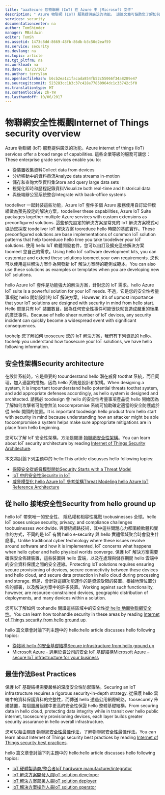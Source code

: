 ```yaml
---
title: "aaaSecure 您物聯網 (IoT) 在 Azure 中 |Microsoft 文件"
description: " Azure 物聯網 (IoT) 服務提供廣泛的功能。 這篇文章可協助您了解如何 toosecure 您在 Azure 中的 IoT 解決方案。 "
services: security
documentationcenter: na
author: TomShinder
manager: MBaldwin
editor: TomSh
ms.assetid: 1473c8dd-8669-48fb-86db-b3c50e2eaf59
ms.service: security
ms.devlang: na
ms.topic: article
ms.tgt_pltfrm: na
ms.workload: na
ms.date: 01/23/2017
ms.author: terrylan
ms.openlocfilehash: b6cb2ea1c1facada854fb52c55066f34a8289e47
ms.sourcegitcommit: 523283cc1b3c37c428e77850964dc1c33742c5f0
ms.translationtype: MT
ms.contentlocale: zh-TW
ms.lasthandoff: 10/06/2017
---
```

# <a name="internet-of-things-security-overview"></a><span data-ttu-id="dd449-104">物聯網安全性概觀</span><span class="sxs-lookup"><span data-stu-id="dd449-104">Internet of Things security overview</span></span>
<span data-ttu-id="dd449-105">Azure 物聯網 (IoT) 服務提供廣泛的功能。</span><span class="sxs-lookup"><span data-stu-id="dd449-105">Azure internet of things (IoT) services offer a broad range of capabilities.</span></span> <span data-ttu-id="dd449-106">這些企業等級的服務可讓您：</span><span class="sxs-lookup"><span data-stu-id="dd449-106">These enterprise grade services enable you to:</span></span>

* <span data-ttu-id="dd449-107">從裝置收集資料</span><span class="sxs-lookup"><span data-stu-id="dd449-107">Collect data from devices</span></span>
* <span data-ttu-id="dd449-108">分析移動中的資料串流</span><span class="sxs-lookup"><span data-stu-id="dd449-108">Analyze data streams in-motion</span></span>
* <span data-ttu-id="dd449-109">儲存和查詢大型資料集</span><span class="sxs-lookup"><span data-stu-id="dd449-109">Store and query large data sets</span></span>
* <span data-ttu-id="dd449-110">視覺化即時和歷程記錄資料</span><span class="sxs-lookup"><span data-stu-id="dd449-110">Visualize both real-time and historical data</span></span>
* <span data-ttu-id="dd449-111">與後端辦公室系統整合</span><span class="sxs-lookup"><span data-stu-id="dd449-111">Integrate with back-office systems</span></span>

<span data-ttu-id="dd449-112">toodeliver 一起封裝這些功能，Azure IoT 套件多個 Azure 服務使用自訂延伸模組做為預先設定的解決方案。</span><span class="sxs-lookup"><span data-stu-id="dd449-112">toodeliver these capabilities, Azure IoT Suite packages together multiple Azure services with custom extensions as preconfigured solutions.</span></span> <span data-ttu-id="dd449-113">這些預先設定的解決方案是常見的 IoT 解決方案模式可協助您採取 toodeliver IoT 解決方案 tooreduce hello 時間的基底實作。</span><span class="sxs-lookup"><span data-stu-id="dd449-113">These preconfigured solutions are base implementations of common IoT solution patterns that help tooreduce hello time you take toodeliver your IoT solutions.</span></span> <span data-ttu-id="dd449-114">使用 hello IoT 軟體開發套件，您可以自訂及擴充這些解決方案 toomeet 您自己的需求。</span><span class="sxs-lookup"><span data-stu-id="dd449-114">Using hello IoT software development kits, you can customize and extend these solutions toomeet your own requirements.</span></span> <span data-ttu-id="dd449-115">您也可以使用這些解決方案作為開發新 IoT 解決方案時的範例或範本。</span><span class="sxs-lookup"><span data-stu-id="dd449-115">You can also use these solutions as examples or templates when you are developing new IoT solutions.</span></span>

<span data-ttu-id="dd449-116">hello Azure IoT 套件是功能強大的解決方案，針對您的 IoT 需求。</span><span class="sxs-lookup"><span data-stu-id="dd449-116">hello Azure IoT suite is a powerful solution for your IoT needs.</span></span> <span data-ttu-id="dd449-117">不過，它是您的安全性考量事項從 hello 開始設計的 IoT 解決方案。</span><span class="sxs-lookup"><span data-stu-id="dd449-117">However, it’s of upmost importance that your IoT solutions are designed with security in mind from hello start.</span></span> <span data-ttu-id="dd449-118">Hello 單單只有 IoT 裝置數目，因為任何安全性事件可能很快就會造成嚴重的後果的廣泛事件。</span><span class="sxs-lookup"><span data-stu-id="dd449-118">Because of hello sheer number of IoT devices, any security incident can quickly become a widespread event with significant consequences.</span></span>

<span data-ttu-id="dd449-119">toohelp 您了解如何 toosecure 您的 IoT 解決方案，我們有下列資訊的 hello。</span><span class="sxs-lookup"><span data-stu-id="dd449-119">toohelp you understand how toosecure your IoT solutions, we have hello following information.</span></span>

## <a name="security-architecture"></a><span data-ttu-id="dd449-120">安全性架構</span><span class="sxs-lookup"><span data-stu-id="dd449-120">Security architecture</span></span>
<span data-ttu-id="dd449-121">在設計系統時，它是重要的 toounderstand hello 潛在威脅 toothat 系統，而且同理，加入適當的措施，因為 hello 系統是設計和架構。</span><span class="sxs-lookup"><span data-stu-id="dd449-121">When designing a system, it is important toounderstand hello potential threats toothat system, and add appropriate defenses accordingly, as hello system is designed and architected.</span></span> <span data-ttu-id="dd449-122">請務必 toodesign 會 hello 的安全性考量事項產品從 hello 開始因為了解如何攻擊者可能會無法 toocompromise 系統可協助確定適當的安全防護處於從 hello 開頭的位置。</span><span class="sxs-lookup"><span data-stu-id="dd449-122">It is important toodesign hello product from hello start with security in mind because understanding how an attacker might be able toocompromise a system helps make sure appropriate mitigations are in place from hello beginning.</span></span>

<span data-ttu-id="dd449-123">您可以了解 IoT 安全性架構，方法是閱讀 [物聯網安全性架構](../iot-suite/iot-security-architecture.md)。</span><span class="sxs-lookup"><span data-stu-id="dd449-123">You can learn about IoT security architecture by reading [Internet of Things Security Architecture](../iot-suite/iot-security-architecture.md).</span></span>

<span data-ttu-id="dd449-124">本文將討論下列主題中的 hello:</span><span class="sxs-lookup"><span data-stu-id="dd449-124">This article discusses hello following topics:</span></span>

* [<span data-ttu-id="dd449-125">保障安全從威脅模型開始</span><span class="sxs-lookup"><span data-stu-id="dd449-125">Security Starts with a Threat Model</span></span>](../iot-suite/iot-security-architecture.md#security-starts-with-a-threat-model)
* [<span data-ttu-id="dd449-126">IoT 中的安全性</span><span class="sxs-lookup"><span data-stu-id="dd449-126">Security in IoT</span></span>](../iot-suite/iot-security-architecture.md#security-in-iot)
* [<span data-ttu-id="dd449-127">威脅模型化 hello Azure IoT 參考架構</span><span class="sxs-lookup"><span data-stu-id="dd449-127">Threat Modeling hello Azure IoT Reference Architecture</span></span>](../iot-suite/iot-security-architecture.md#threat-modeling-the-azure-iot-reference-architecture)

## <a name="security-from-hello-ground-up"></a><span data-ttu-id="dd449-128">從 hello 接地安全性</span><span class="sxs-lookup"><span data-stu-id="dd449-128">Security from hello ground up</span></span>
<span data-ttu-id="dd449-129">hello IoT 帶來唯一的安全性、 隱私權和相容性挑戰 toobusinesses 全球。</span><span class="sxs-lookup"><span data-stu-id="dd449-129">hello IoT poses unique security, privacy, and compliance challenges toobusinesses worldwide.</span></span> <span data-ttu-id="dd449-130">與傳統網路技術，其中這些問題心力都圍繞軟體和實作的方式，不同的是 IoT 有關 hello e-security 與 hello 實體領域聚合時會發生什麼事。</span><span class="sxs-lookup"><span data-stu-id="dd449-130">Unlike traditional cyber technology where these issues revolve around software and how it is implemented, IoT concerns what happens when hello cyber and hello physical worlds converge.</span></span> <span data-ttu-id="dd449-131">保護 IoT 解決方案需要確保安全佈建裝置，這些裝置與 hello 雲端，以及在處理與儲存期間 hello 雲端中的安全資料保護之間的安全連線。</span><span class="sxs-lookup"><span data-stu-id="dd449-131">Protecting IoT solutions requires ensuring secure provisioning of devices, secure connectivity between these devices and hello cloud, and secure data protection in hello cloud during processing and storage.</span></span> <span data-ttu-id="dd449-132">但是，會針對這類功能運作的是資源受限的裝置、根據地理位置分佈的部署，以及解決方案中的許多裝置。</span><span class="sxs-lookup"><span data-stu-id="dd449-132">Working against such functionality, however, are resource-constrained devices, geographic distribution of deployments, and many devices within a solution.</span></span>

<span data-ttu-id="dd449-133">您可以了解如何 toohandle 閱讀這些區域中的安全性[從 hello 地面物聯網安全性](../iot-suite/securing-iot-ground-up.md)。</span><span class="sxs-lookup"><span data-stu-id="dd449-133">You can learn how toohandle security in these areas by reading [Internet of Things security from hello ground up](../iot-suite/securing-iot-ground-up.md).</span></span>

<span data-ttu-id="dd449-134">hello 篇文章會討論下列主題中的 hello:</span><span class="sxs-lookup"><span data-stu-id="dd449-134">hello article discusses hello following topics:</span></span>

* [<span data-ttu-id="dd449-135">從接地 hello 的安全基礎結構</span><span class="sxs-lookup"><span data-stu-id="dd449-135">Secure infrastructure from hello ground up</span></span>](../iot-suite/securing-iot-ground-up.md#secure-infrastructure-from-the-ground-up)
* [<span data-ttu-id="dd449-136">Microsoft Azure - 適用於貴公司的安全 IoT 基礎結構</span><span class="sxs-lookup"><span data-stu-id="dd449-136">Microsoft Azure – secure IoT infrastructure for your business</span></span>](../iot-suite/securing-iot-ground-up.md#microsoft-azure---secure-iot-infrastructure-for-your-business)

## <a name="best-practices"></a><span data-ttu-id="dd449-137">最佳作法</span><span class="sxs-lookup"><span data-stu-id="dd449-137">Best Practices</span></span>
<span data-ttu-id="dd449-138">保護 IoT 基礎結構需要嚴格的深度安全性防禦策略。</span><span class="sxs-lookup"><span data-stu-id="dd449-138">Securing an IoT infrastructure requires a rigorous security-in-depth strategy.</span></span> <span data-ttu-id="dd449-139">從保護 hello 雲端中的資料保護資料的完整性，而傳送 hello 透過公用網際網路，toosecurely 佈建裝置，每個圖層組建中更高的安全性保證 hello 整體基礎結構。</span><span class="sxs-lookup"><span data-stu-id="dd449-139">From securing data in hello cloud, protecting data integrity while in transit over hello public internet, toosecurely provisioning devices, each layer builds greater security assurance in hello overall infrastructure.</span></span>

<span data-ttu-id="dd449-140">您可以藉由閱讀 [物聯網安全性最佳作法](../iot-suite/iot-security-best-practices.md)，了解物聯網安全性最佳作法。</span><span class="sxs-lookup"><span data-stu-id="dd449-140">You can learn about Internet of Things security best practices by reading [Internet of Things security best practices](../iot-suite/iot-security-best-practices.md).</span></span>

<span data-ttu-id="dd449-141">hello 篇文章會討論下列主題中的 hello:</span><span class="sxs-lookup"><span data-stu-id="dd449-141">hello article discusses hello following topics:</span></span>

* [<span data-ttu-id="dd449-142">IoT 硬體製造商/整合者</span><span class="sxs-lookup"><span data-stu-id="dd449-142">IoT hardware manufacturer/integrator</span></span>](../iot-suite/iot-security-best-practices.md#iot-hardware-manufacturerintegrator)
* [<span data-ttu-id="dd449-143">IoT 解決方案開發人員</span><span class="sxs-lookup"><span data-stu-id="dd449-143">IoT solution developer</span></span>](../iot-suite/iot-security-best-practices.md#iot-solution-developer)
* [<span data-ttu-id="dd449-144">IoT 解決方案部署人員</span><span class="sxs-lookup"><span data-stu-id="dd449-144">IoT solution deployer</span></span>](../iot-suite/iot-security-best-practices.md#iot-solution-deployer)
* [<span data-ttu-id="dd449-145">IoT 解決方案操作人員</span><span class="sxs-lookup"><span data-stu-id="dd449-145">IoT solution operator</span></span>](../iot-suite/iot-security-best-practices.md#iot-solution-operator)
